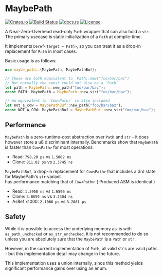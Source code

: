 # MaybePath
[![Crates.io](https://img.shields.io/crates/v/maybe-path.svg)](https://crates.io/crates/maybe-path)
[![Build Status](https://github.com/rscarson/maybe-path/actions/workflows/tests.yml/badge.svg?branch=master)](https://github.com/rscarson/maybe-path/actions?query=branch%3Amaster)
[![docs.rs](https://img.shields.io/docsrs/maybe-path)](https://docs.rs/maybe_path/latest/maybe_path/)
[![License](https://img.shields.io/badge/license-MIT-blue.svg)](https://raw.githubusercontent.com/rscarson/maybe-path/master/LICENSE)

A Near-Zero-Overhead read-only `Path` wrapper that can also hold a `str`.  
The primary usecase is static initialization of a `Path` at compile-time.

It implements `Deref<Target = Path>`, so you can treat it as a drop-in replacement for `Path` in most cases.

Basic usage is as follows:
```rust
use maybe_path::{MaybePath, MaybePathBuf};

// These are both equivalent to `Path::new("foo/bar/baz")`
// But normally the const could not also be a `Path`
let path = MaybePath::new_path("foo/bar/baz");
const PATH: MaybePath = MaybePath::new_str("foo/bar/baz");

// An equivalent to `Cow<Path>` is also included
let not_a_cow = MaybePathBuf::new_path("foo/bar/baz");
const NOT_A_COW: MaybePathBuf = MaybePathBuf::new_str("foo/bar/baz");
```

## Performance
`MaybePath` is a zero-runtime-cost abstraction over `Path` and `str` - it does however store a u8 discriminant internally.
Benchmarks show that `MaybePath` is faster than `Cow<Path>` for most operations:  
- Read: `798.20 ps` vs `1.5002 ns`
- Clone: `811.02 ps` vs `2.3745 ns`

`MaybePathBuf`, a drop-in replacement for `Cow<Path>` that includes a 3rd state for MaybePath's `str` variant  
has performance matching that of `Cow<Path>`: ( Produced ASM is identical )
- Read: `1.5958 ns` vs `1.6596 ns`
- Clone: `3.8059 ns` vs `3.2304 ns`
- AsRef x1000: `2.1066 µs` vs `3.2081 µs`

## Safety
While it _is_ possible to access the underlying memory as-is with `as_path_unchecked` or `as_str_unchecked`,
it is not recommended to do so unless you are absolutely sure that the `MaybePath` is a `Path` or `str`.

However, in the current implementation of `Path`, all valid str's are valid paths - but this implementation detail may change in the future.

This implementation uses a union internally, since this method yields significant performance gains over using an enum.